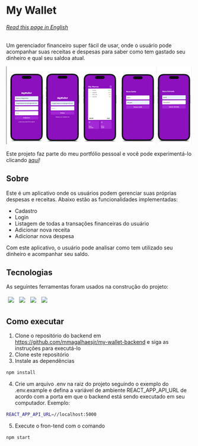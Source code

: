 # My Wallet

###### [Read this page in English](README-en.md)

Um gerenciador financeiro super fácil de usar, onde o usuário pode acompanhar suas receitas e despesas para saber como tem gastado seu dinheiro e qual seu saldoa atual.

<img src="src/assets/myWallet.png" />

Este projeto faz parte do meu portfólio pessoal e você pode experimentá-lo clicando [aqui](https://my-wallet-frontend-rose.vercel.app/)!

## Sobre

Este é um aplicativo onde os usuários podem gerenciar suas próprias despesas e receitas. Abaixo estão as funcionalidades implementadas:

- Cadastro
- Login
- Listagem de todas a transações financeiras do usuário
- Adicionar nova receita
- Adicionar nova despesa

Com este aplicativo, o usuário pode analisar como tem utilizado seu dinheiro e acompanhar seu saldo.

## Tecnologias
As seguintes ferramentas foram usados na construção do projeto:<br>
<p>
  <img style='margin: 5px;' src='https://img.shields.io/badge/styled-components%20-%2320232a.svg?&style=for-the-badge&color=b8679e&logo=styled-components&logoColor=%3a3a3a'>
  <img style='margin: 5px;' src='https://img.shields.io/badge/axios%20-%2320232a.svg?&style=for-the-badge&color=informational'>
  <img style='margin: 5px;' src="https://img.shields.io/badge/react-app%20-%2320232a.svg?&style=for-the-badge&color=60ddf9&logo=react&logoColor=%2361DAFB"/>
  <img style='margin: 5px;' src="https://img.shields.io/badge/react_route%20-%2320232a.svg?&style=for-the-badge&logo=react&logoColor=%2361DAFB"/>
</p>

## Como executar

1. Clone o repositório do backend em https://github.com/mmagalhaesjr/my-wallet-backend e siga as instruções para executá-lo
2. Clone este repositório
3. Instale as dependências
```bash
npm install
```
4. Crie um arquivo .env na raiz do projeto seguindo o exemplo do .env.example e defina a variável de ambiente REACT_APP_API_URL de acordo com a porta em que o backend está sendo executado em seu computador. Exemplo:
```bash
REACT_APP_API_URL=//localhost:5000
```
5. Execute o fron-tend com o comando
```bash
npm start
```
